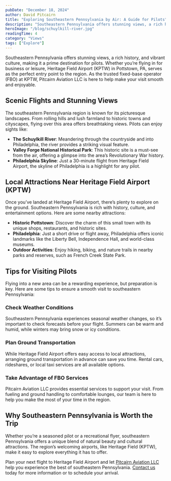 ```yaml
---
pubDate: "December 18, 2024"
author: David Pitcairn
title: "Exploring Southeastern Pennsylvania by Air: A Guide for Pilots"
description: "Southeastern Pennsylvania offers stunning views, a rich history, and vibrant culture, making it a prime destination for pilots. Whether you’re flying in for business or leisure, Heritage Field Airport (KPTW) in Pottstown, PA, serves as the perfect entry point to the region. As the trusted fixed-base operator (FBO) at KPTW, Pitcairn Aviation LLC is here to help make your visit smooth and enjoyable."
heroImage: "/blog/schuylkill-river.jpg"
readingTime: 4
category: "Views"
tags: ["Explore"]
---
```


Southeastern Pennsylvania offers stunning views, a rich history, and vibrant culture, making it a prime destination for pilots. Whether you’re flying in for business or leisure, Heritage Field Airport (KPTW) in Pottstown, PA, serves as the perfect entry point to the region. As the trusted fixed-base operator (FBO) at KPTW, Pitcairn Aviation LLC is here to help make your visit smooth and enjoyable.

## Scenic Flights and Stunning Views

The southeastern Pennsylvania region is known for its picturesque landscapes. From rolling hills and lush farmland to historic towns and cityscapes, flying over this area offers breathtaking views. Pilots can enjoy sights like:

- **The Schuylkill River**: Meandering through the countryside and into Philadelphia, the river provides a striking visual feature.
- **Valley Forge National Historical Park**: This historic site is a must-see from the air, offering a glimpse into the area’s Revolutionary War history.
- **Philadelphia Skyline**: Just a 30-minute flight from Heritage Field Airport, the skyline of Philadelphia is a highlight for any pilot.

## Local Attractions Near Heritage Field Airport (KPTW)

Once you’ve landed at Heritage Field Airport, there’s plenty to explore on the ground. Southeastern Pennsylvania is rich with history, culture, and entertainment options. Here are some nearby attractions:

- **Historic Pottstown**: Discover the charm of this small town with its unique shops, restaurants, and historic sites.
- **Philadelphia**: Just a short drive or flight away, Philadelphia offers iconic landmarks like the Liberty Bell, Independence Hall, and world-class museums.
- **Outdoor Activities**: Enjoy hiking, biking, and nature trails in nearby parks and reserves, such as French Creek State Park.

## Tips for Visiting Pilots

Flying into a new area can be a rewarding experience, but preparation is key. Here are some tips to ensure a smooth visit to southeastern Pennsylvania:

### Check Weather Conditions

Southeastern Pennsylvania experiences seasonal weather changes, so it’s important to check forecasts before your flight. Summers can be warm and humid, while winters may bring snow or icy conditions.

### Plan Ground Transportation

While Heritage Field Airport offers easy access to local attractions, arranging ground transportation in advance can save you time. Rental cars, rideshares, or local taxi services are all available options.

### Take Advantage of FBO Services

Pitcairn Aviation LLC provides essential services to support your visit. From fueling and ground handling to comfortable lounges, our team is here to help you make the most of your time in the region.

## Why Southeastern Pennsylvania is Worth the Trip

Whether you’re a seasoned pilot or a recreational flyer, southeastern Pennsylvania offers a unique blend of natural beauty and cultural attractions. The region’s welcoming airports, like Heritage Field (KPTW), make it easy to explore everything it has to offer.

Plan your next flight to Heritage Field Airport and let [Pitcairn Aviation LLC](/) help you experience the best of southeastern Pennsylvania. [Contact us](/contact-us) today for more information or to schedule your arrival.
